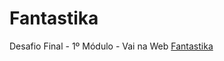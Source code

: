 # Fantastika
Desafio Final - 1º Módulo - Vai na Web
<a href="https://maytearaujo.github.io/Fantastika/">Fantastika</a>
